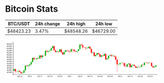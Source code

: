 # Bitcoin Stats

BTC/USDT|24h change|24h high|24h low|
|---|---|---|---|
|$48423.23|3.47%|$48548.26|$46729.00|

<img src="./chart.svg">
